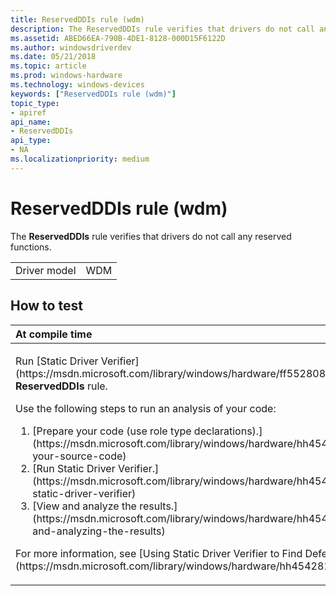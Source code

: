 ```yaml
---
title: ReservedDDIs rule (wdm)
description: The ReservedDDIs rule verifies that drivers do not call any reserved functions.
ms.assetid: ABED66EA-790B-4DE1-8128-000D15F6122D
ms.author: windowsdriverdev
ms.date: 05/21/2018
ms.topic: article
ms.prod: windows-hardware
ms.technology: windows-devices
keywords: ["ReservedDDIs rule (wdm)"]
topic_type:
- apiref
api_name:
- ReservedDDIs
api_type:
- NA
ms.localizationpriority: medium
---
```


# ReservedDDIs rule (wdm)


The **ReservedDDIs** rule verifies that drivers do not call any reserved functions.

|              |     |
|--------------|-----|
| Driver model | WDM |

How to test
-----------

<table>
<colgroup>
<col width="100%" />
</colgroup>
<thead>
<tr class="header">
<th align="left">At compile time</th>
</tr>
</thead>
<tbody>
<tr class="odd">
<td align="left"><p>Run [Static Driver Verifier](https://msdn.microsoft.com/library/windows/hardware/ff552808) and specify the <strong>ReservedDDIs</strong> rule.</p>
Use the following steps to run an analysis of your code:
<ol>
<li>[Prepare your code (use role type declarations).](https://msdn.microsoft.com/library/windows/hardware/hh454281#preparing-your-source-code)</li>
<li>[Run Static Driver Verifier.](https://msdn.microsoft.com/library/windows/hardware/hh454281#running-static-driver-verifier)</li>
<li>[View and analyze the results.](https://msdn.microsoft.com/library/windows/hardware/hh454281#viewing-and-analyzing-the-results)</li>
</ol>
<p>For more information, see [Using Static Driver Verifier to Find Defects in Drivers](https://msdn.microsoft.com/library/windows/hardware/hh454281).</p></td>
</tr>
</tbody>
</table>

 

 





